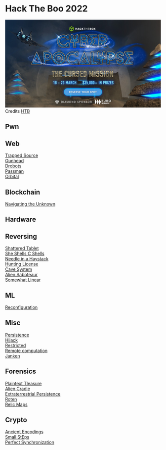 # Hack The Boo 2022

![sdfsdf](banner-821.jpg)
Credits [HTB](http://ctf.hackthebox.com)

## Pwn

## Web

[Trapped Source](web/trapped_source/README.md)\
[Gunhead](web/gunhead/README.md)\
[Drobots](web/drobots/README.md)\
[Passman](web/passman/README.md)\
[Orbital](web/orbital/README.md)

## Blockchain

[Navigating the Unknown](blockchain/navigation_the_unknown/README.md)

## Hardware

## Reversing

[Shattered Tablet](reversing/shattered_tablet/README.md)\
[She Shells C Shells](reversing/she_shells_c_shells/README.md)\
[Needle in a Haystack](reversing/needle_in_a_haystack/README.md)\
[Hunting License](reversing/hunting_license/README.md)\
[Cave System](reversing/cave_system/README.md)\
[Alien Saboteaur](reversing/alien_saboteur/README.md)\
[Somewhat Linear](reversing/somewhat_linear/README.md)

## ML

[Reconfiguration](ml/reconfiguration/README.md)

## Misc

[Persistence](misc/persistence/README.md)\
[Hijack](misc/hijack/README.md)\
[Restricted](misc/restricted/README.md)\
[Remote computation](misc/remote_computation/README.md)\
[Janken](misc/janken/README.md)

## Forensics

[Plaintext Tleasure](forensics/plaintext_tleasure/README.md)\
[Alien Cradle](forensics/alien_cradle/README.md)\
[Extraterrestrial Persistence](forensics/extraterrestrial_persistence/README.md)\
[Roten](forensics/roten/README.md)\
[Relic Maps](forensics/relic_maps/README.md)

## Crypto

[Ancient Encodings](crypto/ancient_encodings/README.md)\
[Small StEps](crypto/small_steps/README.md)\
[Perfect Synchronization](crypto/perfect_synchronization/README.md)
